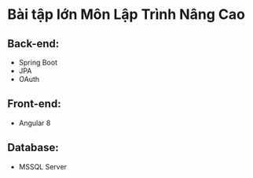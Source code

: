 # Bài tập lớn Môn Lập Trình Nâng Cao
## Back-end: 
  - Spring Boot
  - JPA
  - OAuth
## Front-end:
  - Angular 8
## Database:
  - MSSQL Server
